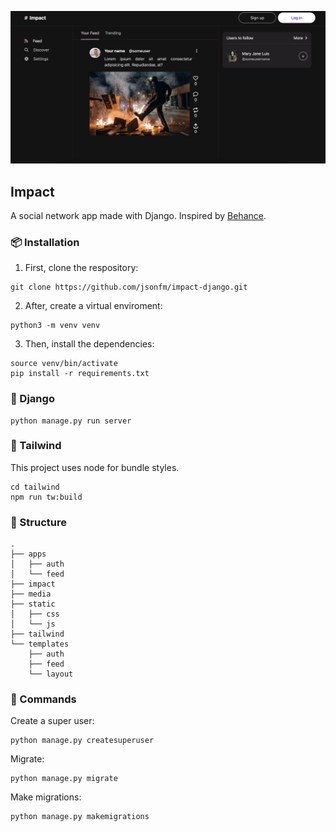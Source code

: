 <img
    src="./docs/images/impact.jpeg"
/>


## Impact
A social network app made with Django. Inspired by [Behance](https://www.behance.net/gallery/139934827/Humanified-Simplifying-digital-activism?tracking_source=search_projects%7Csocial+network+design).


### 📦 Installation
1. First, clone the respository:
```
git clone https://github.com/jsonfm/impact-django.git
```
2. After, create a virtual enviroment:
```
python3 -m venv venv
```
3. Then, install the dependencies:
```
source venv/bin/activate
pip install -r requirements.txt
```

### 🚀 Django
```
python manage.py run server
```

### 🎨 Tailwind
This project uses node for bundle styles.
```
cd tailwind
npm run tw:build
```

### 📁 Structure

```
.
├── apps
│   ├── auth
│   └── feed
├── impact
├── media
├── static
│   ├── css
│   └── js
├── tailwind
└── templates
    ├── auth
    ├── feed
    └── layout

```

### 📄 Commands

Create a super user:
```
python manage.py createsuperuser
```

Migrate:
```
python manage.py migrate
```

Make migrations:
```
python manage.py makemigrations
```